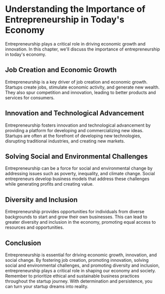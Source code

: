 # Understanding the Importance of Entrepreneurship in Today's Economy

Entrepreneurship plays a critical role in driving economic growth and innovation. In this chapter, we'll discuss the importance of entrepreneurship in today's economy.

Job Creation and Economic Growth
--------------------------------

Entrepreneurship is a key driver of job creation and economic growth. Startups create jobs, stimulate economic activity, and generate new wealth. They also spur competition and innovation, leading to better products and services for consumers.

Innovation and Technological Advancement
----------------------------------------

Entrepreneurship fosters innovation and technological advancement by providing a platform for developing and commercializing new ideas. Startups are often at the forefront of developing new technologies, disrupting traditional industries, and creating new markets.

Solving Social and Environmental Challenges
-------------------------------------------

Entrepreneurship can be a force for social and environmental change by addressing issues such as poverty, inequality, and climate change. Social entrepreneurs develop business models that address these challenges while generating profits and creating value.

Diversity and Inclusion
-----------------------

Entrepreneurship provides opportunities for individuals from diverse backgrounds to start and grow their own businesses. This can lead to greater diversity and inclusion in the economy, promoting equal access to resources and opportunities.

Conclusion
----------

Entrepreneurship is essential for driving economic growth, innovation, and social change. By fostering job creation, promoting innovation, solving social and environmental challenges, and promoting diversity and inclusion, entrepreneurship plays a critical role in shaping our economy and society. Remember to prioritize ethical and sustainable business practices throughout the startup journey. With determination and persistence, you can turn your startup dreams into reality.
